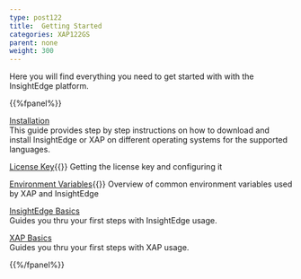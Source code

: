 ```yaml
---
type: post122
title:  Getting Started
categories: XAP122GS
parent: none
weight: 300
---
```


Here you will find everything you need to get started with with the InsightEdge platform.


{{%fpanel%}}

[Installation](installation.html)<br>
This guide provides step by step instructions on how to download and install InsightEdge or XAP on different operating systems for the supported languages.

[License Key](license-key.html){{<wbr>}}
Getting the license key and configuring it

[Environment Variables](common-environment-variables.html){{<wbr>}}
Overview of common environment variables used by XAP and InsightEdge

[InsightEdge Basics](insightedge-basics.html)<br>
Guides you thru your first steps with InsightEdge usage.

[XAP Basics](xap-basics.html)<br>
Guides you thru your first steps with XAP usage.

{{%/fpanel%}}
